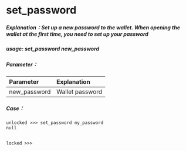 # set_password

##### Explanation：Set up a new password to the wallet. When opening the wallet at the first time, you need to set up your password

##### usage: set_password new_password

##### Parameter：

| Parameter | Explanation |
| :--- | :--- |
| new_password | Wallet password |

##### Case：

```
unlocked >>> set_password my_password
null


locked >>>
```
